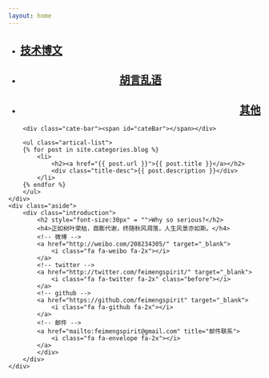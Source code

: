 ```yaml
---
layout: home
---
```


<div class="index-content blog">
    <div class="section">
        <ul class="artical-cate">
            <li class="on"><a href="/"><span><h2>技术博文</h2></span></a></li>
            <li style="text-align:center"><a href="/opinion"><span><h2>胡言乱语</h2></span></a></li>
            <li style="text-align:right"><a href="/project"><span><h2>其他</h2></span></a></li>
        </ul>

        <div class="cate-bar"><span id="cateBar"></span></div>

        <ul class="artical-list">
        {% for post in site.categories.blog %}
            <li>
                <h2><a href="{{ post.url }}">{{ post.title }}</a></h2>
                <div class="title-desc">{{ post.description }}</div>
            </li>
        {% endfor %}
        </ul>
    </div>
    <div class="aside">
        <div class="introduction">
            <h2 style="font-size:30px" = "">Why so serious?</h2>
            <h4>正如树叶荣枯，鼎膨代谢，终随秋风凋落，人生风景亦如斯。</h4>
            <!-- 微博 -->
            <a href="http://weibo.com/208234305/" target="_blank">
                <i class="fa fa-weibo fa-2x"></i>
            </a>
            <!-- twitter -->
            <a href="http://twitter.com/feimengspirit/" target="_blank">
                <i class="fa fa-twitter fa-2x" class="before"></i>
            </a>
            <!-- github -->
            <a href="https://github.com/feimengspirit" target="_blank">
                <i class="fa fa-github fa-2x"></i>
            </a>
            <!-- 邮件 -->
            <a href="mailto:feimengspirit@gmail.com" title="邮件联系">
                <i class="fa fa-envelope fa-2x"></i>
            </a>
            </div>
        </div>
    </div>
</div>
